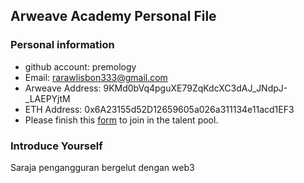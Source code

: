 ## Arweave Academy Personal File

### Personal information

- github account: premology
- Email: rarawlisbon333@gmail.com
- Arweave Address: 9KMd0bVq4pguXE79ZqKdcXC3dAJ_JNdpJ-_LAEPYjtM
- ETH Address: 0x6A23155d52D12659605a026a311134e11acd1EF3
- Please finish this [form](https://docs.google.com/forms/d/e/1FAIpQLSfWA5fIIcBgmRppm3jNz5vmf9Mai_QMVil-2pO4r7YKn_Zhtw/viewform?usp=sf_link) to join in the talent pool.

### Introduce Yourself
Saraja pengangguran bergelut dengan web3
